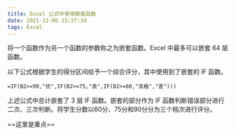 ```yaml
---
title: Excel 公式中使用嵌套函数
date: 2021-12-06 15:27:34
tags: Excel
---
```


将一个函数作为另一个函数的参数称之为嵌套函数。Excel 中最多可以嵌套 64 层函数。

以下公式根据学生的得分区间给予一个综合评分，其中使用到了嵌套的 IF 函数。
<!-- more -->
```
=IF(B2>=90,"优",IF(B2>=75,"良",IF(B2>=60,"及格","差")))
```

上述公式中总计嵌套了 3 层 IF 函数。嵌套的部分作为 IF 函数判断错误部分进行二次、三次判断。将学生分数以60分、75分和90分分为三个档次进行评分。

==这里是重点==